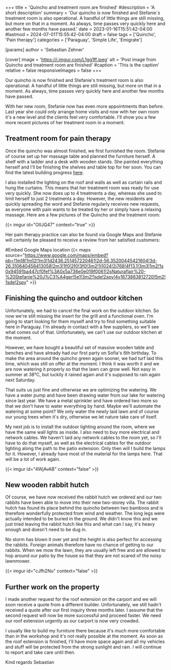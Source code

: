 +++
title = 'Quincho and treatment room are finished'
#description = 'A short description'
summary = 'Our quincho is now finished and Stefanie`s treatment room is also operational. A handful of little things are still missing, but more on that in a moment. As always, time passes very quickly here and another few months have passed.'
date = 2023-01-16T15:51:42-04:00
#lastmod = 2024-07-01T15:55:42-04:00
draft = false
tags = ['Quincho', 'Pain therapy']
categories = ['Paraguay', 'Simple Life', 'Emigrate']

[params]
    author = 'Sebastian Zehner'

[cover]
    image = 'https://i.imgur.com/L1gg1ff.jpeg'
    alt = 'Post image from Quincho and treatment room are finished'
    #caption = 'This is the caption'
    relative = false
    responsiveImages = false
+++

Our quincho is now finished and Stefanie's treatment room is also operational. A handful of little things are still missing, but more on that in a moment. As always, time passes very quickly here and another few months have passed.

With her new room, Stefanie now has even more appointments than before. Last year she could only arrange home visits and now with her own room it's a new level and the clients feel very comfortable. I'll show you a few more recent pictures of her treatment room in a moment.

## Treatment room for pain therapy

Once the quincho was almost finished, we first furnished the room. Stefanie of course set up her massage table and planned the furniture herself. A shelf with a ladder and a desk with wooden stands. She painted everything herself and I'll be finishing the shelves and table top for her soon. You can find the latest building progress [here](https://meinlifestylebusiness.com/der-neue-weg-von-unserem-haus-zum-quincho-ist-fertig/).

I also installed the lighting on the roof and walls as well as curtain rails and hung the curtains. This means that her treatment room was ready for use very quickly. She now does up to 4 treatments a day, whereas she used to limit herself to just 2 treatments a day. However, the new residents are quickly spreading the word and Stefanie regularly receives new requests, as everyone with pain wants to be treated by her or simply have a relaxing massage. Here are a few pictures of the Quincho and the treatment room:

{{< imgur id="OIIJQ47" context="true" >}}

Her pain therapy practice can also be found via Google Maps and Stefanie will certainly be pleased to receive a review from her satisfied customers:

#Embed Google Maps location
{{< maps source="https://www.google.com/maps/embed?pb=!1m18!1m12!1m3!1d2436.251457220461!2d-56.35200445421604!3d-26.310640458413058!2m3!1f0!2f0!3f0!3m2!1i1024!2i768!4f13.1!3m3!1m2!1s0x94591ba447cf0fef%3A0x5a736e0e019f0061!2sNaturaflair%20-%20Stefanie%20J%C3%A4ger!5e1!3m2!1sde!2spy!4v1673883812720!5m2!1sde!2spy" >}}

## Finishing the quincho and outdoor kitchen

Unfortunately, we had to cancel the final work on the outdoor kitchen. So now we're still missing the insert for the grill and a functional oven. I'm going to start looking for them myself and try to find something suitable here in Paraguay. I'm already in contact with a few suppliers, so we'll see what comes out of that. Unfortunately, we can't use our outdoor kitchen at the moment.

However, we have bought a beautiful set of massive wooden table and benches and have already had our first party on Sofia's 6th birthday. To make the area around the quincho green again sooner, we had turf laid this time, which was still on offer at the moment. I think it was worth it and we are now watering it properly so that the lawn can grow well. Not easy in summer at 38°C, but luckily it rained again and it's supposed to rain again next Saturday.

That suits us just fine and otherwise we are optimizing the watering. We have a water pump and have been drawing water from our lake for watering since last year. We have a metal sprinkler and have ordered two more so that we don't have to water everything by hand. Maybe we'll automate the watering at some point? We only water the newly laid lawn and of course our young trees when it's dry, otherwise we let nature take care of itself.

My next job is to install the outdoor lighting around the room, where we have the same wall lights as inside. I also need to buy more electrical and network cables. We haven't laid any network cables to the room yet, so I'll have to do that myself, as well as the electrical cables for the outdoor lighting along the path to the patio extension. Only then will I build the lamps for it. However, I already have most of the material for the lamps here. That will be a lot of work again.

{{< imgur id="4WjAvAB" context="false" >}}

## New wooden rabbit hutch

Of course, we have now received the rabbit hutch we ordered and our two rabbits have been able to move into their new two-storey villa. The rabbit hutch has found its place behind the quincho between two bamboos and is therefore wonderfully protected from wind and weather. The long legs were actually intended to be buried in the ground. We didn't know this and we just tried leaving the rabbit hutch like this and what can I say, it's heavy enough and doesn't need to be dug in.

No storm has blown it over yet and the height is also perfect for accessing the rabbits. Foreign animals therefore have no chance of getting to our rabbits. When we mow the lawn, they are usually left free and are allowed to hop around our patio by the house so that they are not scared of the noisy lawnmower.

{{< imgur id="cJfh2Nu" context="false" >}}

## Further work on the property

I made another request for the roof extension on the carport and we will soon receive a quote from a different builder. Unfortunately, we still hadn't received a quote after our first inquiry three months later. I assume that the second request will now be more successful and proceed faster. We need our roof extension urgently as our carport is now very crowded.

I usually like to build my furniture there because it's much more comfortable than in the workshop and it's not really possible at the moment. As soon as the roof extension is finished, I'll have more space again and all my vehicles and stuff will be protected from the strong sunlight and rain. I will continue to report and take care until then.

Kind regards
Sebastian